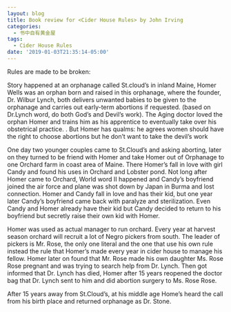 ```yaml
---
layout: blog
title: Book review for <Cider House Rules> by John Irving
categories:
  - 书中自有黄金屋
tags:
  - Cider House Rules
date: '2019-01-03T21:35:14-05:00'
---
```

Rules are made to be broken:



Story happened at an orphanage called St.cloud’s in inland Maine, Homer Wells was an orphan born and raised in this orphanage, where the founder, Dr. Wilbur Lynch, both delivers unwanted babies to be given to the orphanage and carries out early-term abortions if requested. (based on Dr.Lynch word, do both God’s and Devil’s work). The Aging doctor loved the orphan Homer and trains him as his apprentice to eventually take over his obstetrical practice. . But Homer has qualms: he agrees women should have the right to choose abortions but he don’t want to take the devil’s work



One day two younger couples came to St.Cloud’s and asking aborting, later on they turned to be friend with Homer and take Homer out of Orphanage to one Orchard farm in coast area of Maine. There Homer’s fall in love with girl Candy and found his uses in Orchard and Lobster pond. Not long after Homer came to Orchard, World word II happened and Candy’s boyfriend joined the air force and plane was shot down by Japan in Burma and lost connection. Homer and Candy fall in love and has their kid, but one year later Candy’s boyfriend came back with paralyze and sterilization. Even Candy and Homer already have their kid but Candy decided to return to his boyfriend but secretly raise their own kid with Homer.



Homer was used as actual manager to run orchard. Every year at harvest season orchard will recruit a lot of Negro pickers from south. The leader of pickers is Mr. Rose, the only one literal and the one that use his own rule instead the rule that Homer’s made every year in cider house to manage his fellow. Homer later on found that Mr. Rose made his own daughter Ms. Rose Rose pregnant and was trying to search help from Dr. Lynch. Then got informed that Dr. Lynch has died,  Homer after 15 years reopened the doctor bag that Dr. Lynch sent to him and did abortion surgery to Ms. Rose Rose.



After 15 years away  from St.Cloud’s, at his middle age Home’s heard the call from his birth place and returned orphanage as Dr. Stone.
